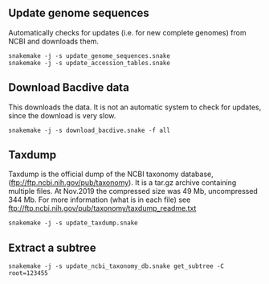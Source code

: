 ## Update genome sequences

Automatically checks for updates (i.e. for new complete genomes)
from NCBI and downloads them.

```
snakemake -j -s update_genome_sequences.snake
snakemake -j -s update_accession_tables.snake
```

## Download Bacdive data

This downloads the data. It is not an automatic system to check for
updates, since the download is very slow.

```
snakemake -j -s download_bacdive.snake -f all
```

## Taxdump

Taxdump is the official dump of the NCBI taxonomy database,
(ftp://ftp.ncbi.nih.gov/pub/taxonomy). It is a tar.gz archive containing
multiple files. At Nov.2019 the compressed size was 49 Mb, uncompressed 344 Mb.
For more information (what is in each file) see
ftp://ftp.ncbi.nih.gov/pub/taxonomy/taxdump_readme.txt

```
snakemake -j -s update_taxdump.snake
```

## Extract a subtree

```
snakemake -j -s update_ncbi_taxonomy_db.snake get_subtree -C root=123455
```
